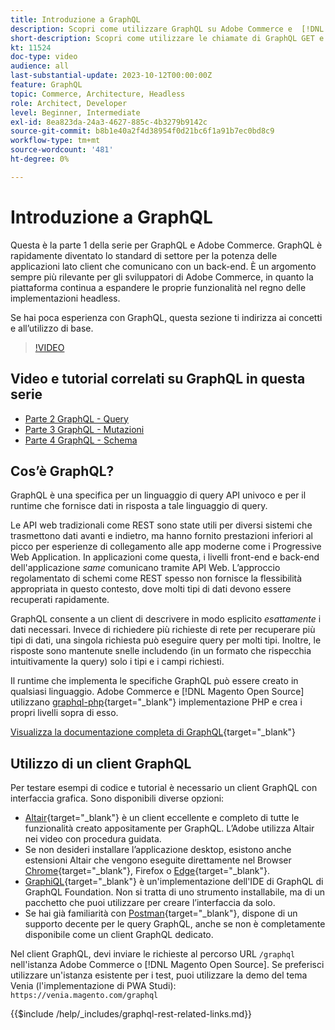 ```yaml
---
title: Introduzione a GraphQL
description: Scopri come utilizzare GraphQL su Adobe Commerce e  [!DNL Magento Open Source]. Utilizza le chiamate di GraphQL GET e POST per Adobe Commerce e  [!DNL Magento Open Source].
short-description: Scopri come utilizzare le chiamate di GraphQL GET e POST per Adobe Commerce e  [!DNL Magento Open Source].
kt: 11524
doc-type: video
audience: all
last-substantial-update: 2023-10-12T00:00:00Z
feature: GraphQL
topic: Commerce, Architecture, Headless
role: Architect, Developer
level: Beginner, Intermediate
exl-id: 8ea823da-24a3-4627-885c-4b3279b9142c
source-git-commit: b8b1e40a2f4d38954f0d21bc6f1a91b7ec0bd8c9
workflow-type: tm+mt
source-wordcount: '481'
ht-degree: 0%

---
```


# Introduzione a GraphQL

Questa è la parte 1 della serie per GraphQL e Adobe Commerce. GraphQL è rapidamente diventato lo standard di settore per la potenza delle applicazioni lato client che comunicano con un back-end. È un argomento sempre più rilevante per gli sviluppatori di Adobe Commerce, in quanto la piattaforma continua a espandere le proprie funzionalità nel regno delle implementazioni headless.

Se hai poca esperienza con GraphQL, questa sezione ti indirizza ai concetti e all’utilizzo di base.

>[!VIDEO](https://video.tv.adobe.com/v/3424117?learn=on)

## Video e tutorial correlati su GraphQL in questa serie

* [Parte 2 GraphQL - Query](../graphql-rest/graphql-queries.md)
* [Parte 3 GraphQL - Mutazioni](../graphql-rest/graphql-mutations.md)
* [Parte 4 GraphQL - Schema](../graphql-rest/graphql-schema.md)

## Cos’è GraphQL?

GraphQL è una specifica per un linguaggio di query API univoco e per il runtime che fornisce dati in risposta a tale linguaggio di query.

Le API web tradizionali come REST sono state utili per diversi sistemi che trasmettono dati avanti e indietro, ma hanno fornito prestazioni inferiori al picco per esperienze di collegamento alle app moderne come i Progressive Web Application. In applicazioni come questa, i livelli front-end e back-end dell&#39;applicazione _same_ comunicano tramite API Web. L’approccio regolamentato di schemi come REST spesso non fornisce la flessibilità appropriata in questo contesto, dove molti tipi di dati devono essere recuperati rapidamente.

GraphQL consente a un client di descrivere in modo esplicito _esattamente_ i dati necessari. Invece di richiedere più richieste di rete per recuperare più tipi di dati, una singola richiesta può eseguire query per molti tipi. Inoltre, le risposte sono mantenute snelle includendo (in un formato che rispecchia intuitivamente la query) solo i tipi e i campi richiesti.

Il runtime che implementa le specifiche GraphQL può essere creato in qualsiasi linguaggio. Adobe Commerce e [!DNL Magento Open Source] utilizzano
[graphql-php](https://webonyx.github.io/graphql-php/){target="_blank"} implementazione PHP e crea i propri livelli sopra di esso.

[Visualizza la documentazione completa di GraphQL](https://graphql.org/learn){target="_blank"}

## Utilizzo di un client GraphQL

Per testare esempi di codice e tutorial è necessario un client GraphQL con interfaccia grafica. Sono disponibili diverse opzioni:

* [Altair](https://altairgraphql.dev/){target="_blank"} è un client eccellente e completo di tutte le funzionalità creato appositamente per GraphQL. L’Adobe utilizza Altair nei video con procedura guidata.
* Se non desideri installare l’applicazione desktop, esistono anche estensioni Altair che vengono eseguite direttamente nel
  Browser [Chrome](https://chromewebstore.google.com/detail/altair-graphql-client/flnheeellpciglgpaodhkhmapeljopja){target="_blank"}, Firefox o [Edge](https://microsoftedge.microsoft.com/addons/detail/altair-graphql-client/kpggioiimijgcalmnfnalgglgooonopa){target="_blank"}.
* [GraphiQL](https://github.com/graphql/graphiql/tree/main/packages/graphiql){target="_blank"} è un&#39;implementazione dell&#39;IDE di GraphQL di GraphQL Foundation. Non si tratta di uno strumento installabile, ma di un pacchetto che puoi utilizzare per creare l’interfaccia da solo.
* Se hai già familiarità con [Postman](https://www.postman.com/){target="_blank"}, dispone di un supporto decente per le query GraphQL, anche se non è completamente disponibile come un client GraphQL dedicato.

Nel client GraphQL, devi inviare le richieste al percorso URL `/graphql` nell&#39;istanza Adobe Commerce o [!DNL Magento Open Source]. Se preferisci utilizzare un&#39;istanza esistente per i test, puoi utilizzare la demo del tema Venia (l&#39;implementazione di PWA Studi): `https://venia.magento.com/graphql`

{{$include /help/_includes/graphql-rest-related-links.md}}
